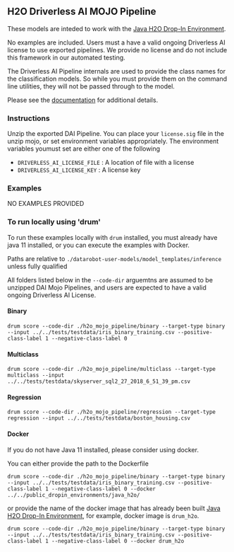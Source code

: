 
## H2O Driverless AI MOJO Pipeline

These models are inteded to work with the [Java H2O Drop-In Environment](../../public_dropin_environments/java_h2o/).

 No examples are included.  Users must a have a valid ongoing Driverless AI license to use exported pipelines.  We provide no license and do not include this framework in our automated testing.  

The Driverless AI Pipeline internals are used to provide the class names for the classification models. So while you must provide them on the command line utilities, they will not be passed through to the model.

Please see the [documentation](http://docs.h2o.ai/driverless-ai/latest-stable/docs/userguide/python-mojo-pipelines.html) for additional details.  


### Instructions

Unzip the exported DAI Pipeline.  You can place your `license.sig` file in the unzip mojo, or set environment variables appropriately.  The environment variables youmust set are either one of the following 

* `DRIVERLESS_AI_LICENSE_FILE` : A location of file with a license
* `DRIVERLESS_AI_LICENSE_KEY` : A license key

### Examples

NO EXAMPLES PROVIDED

### To run locally using 'drum'

To run these examples locally with `drum` installed, you must already have java 11 installed, or you can execute the examples with Docker.  

Paths are relative to `./datarobot-user-models/model_templates/inference` unless fully qualified

All folders listed below in the `--code-dir` arguemtns are assumed to be unzipped DAI Mojo Pipelines, and users are expected to have a valid ongoing Driverless AI License. 

#### Binary 

`drum score --code-dir ./h2o_mojo_pipeline/binary --target-type binary --input ../../tests/testdata/iris_binary_training.csv --positive-class-label 1 --negative-class-label 0`

#### Multiclass 

`drum score --code-dir ./h2o_mojo_pipeline/multiclass --target-type multiclass --input ../../tests/testdata/skyserver_sql2_27_2018_6_51_39_pm.csv` 

#### Regression 

`drum score --code-dir ./h2o_mojo_pipeline/regression --target-type regression --input ../../tests/testdata/boston_housing.csv`

#### Docker

If you do not have Java 11 installed, please consider using docker.  

You can either provide the path to the Dockerfile

`drum score --code-dir ./h2o_mojo_pipeline/binary --target-type binary --input ../../tests/testdata/iris_binary_training.csv --positive-class-label 1 --negative-class-label 0 --docker ../../public_dropin_environments/java_h2o/`

or provide the name of the docker image that has already been built [Java H2O Drop-In Environment](../../public_dropin_environments/java_h2o/), for example, docker image is `drum_h2o`.

`drum score --code-dir ./h2o_mojo_pipeline/binary --target-type binary --input ../../tests/testdata/iris_binary_training.csv --positive-class-label 1 --negative-class-label 0 --docker drum_h2o`
